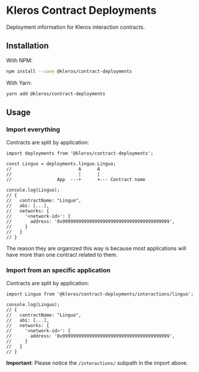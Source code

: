 # Kleros Contract Deployments

Deployment information for Kleros interaction contracts.

## Installation

With NPM:

```sh
npm install --save @kleros/contract-deployments
```

With Yarn:

```sh
yarn add @kleros/contract-deployments
```

## Usage

### Import everything

Contracts are split by application:

```
import deployments from '@kleros/contract-deployments';

const Linguo = deployments.linguo.Linguo;
//                         A      A
//                         |      |
//                 App  ---+      +--- Contract name

console.log(Linguo);
// {
//   contractName: "Linguo",
//   abi: [...],
//   networks: {
//     '<network-id>': {
//       address: '0x9999999999999999999999999999999999999999',
//     }
//   }
// }
```

The reason they are organized this way is because most applications will have more than one contract related to them.

### Import from an specific application

Contracts are split by application:

```
import Linguo from '@kleros/contract-deployments/interactions/linguo';

console.log(Linguo);
// {
//   contractName: "Linguo",
//   abi: [...],
//   networks: {
//     '<network-id>': {
//       address: '0x9999999999999999999999999999999999999999',
//     }
//   }
// }
```

**Important**: Please notice the `/interactions/` subpath in the import above.
